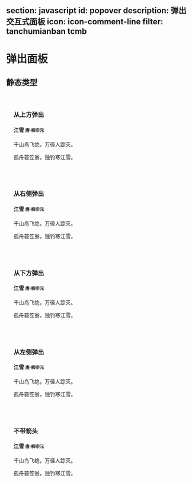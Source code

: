 ﻿section: javascript
id: popover
description: 弹出交互式面板
icon: icon-comment-line
filter: tanchumianban tcmb
---

# 弹出面板

<style>
.example-popover-static .popover
{
  position: relative;
  display: block;
  float: left;
  width: 260px;
  margin: 20px;
  z-index: 0;
}
</style>

## 静态类型

<div class="example example-popover-static clearfix">
  <div class="popover top">
    <div class="arrow"></div>
    <h3 class="popover-title">从上方弹出</h3>
    <div class="popover-content">
      <h4>江雪 <small>唐·柳宗元</small></h4>
      <p>千山鸟飞绝，万径人踪灭。</p>
      <p>孤舟蓑笠翁，独钓寒江雪。</p>
    </div>
  </div>
  <div class="popover right">
    <div class="arrow"></div>
    <h3 class="popover-title">从右侧弹出</h3>
    <div class="popover-content">
      <h4>江雪 <small>唐·柳宗元</small></h4>
      <p>千山鸟飞绝，万径人踪灭。</p>
      <p>孤舟蓑笠翁，独钓寒江雪。</p>
    </div>
  </div>
  <div class="popover bottom">
    <div class="arrow"></div>
    <h3 class="popover-title">从下方弹出</h3>
    <div class="popover-content">
      <h4>江雪 <small>唐·柳宗元</small></h4>
      <p>千山鸟飞绝，万径人踪灭。</p>
      <p>孤舟蓑笠翁，独钓寒江雪。</p>
    </div>
  </div>
  <div class="popover left">
    <div class="arrow"></div>
    <h3 class="popover-title">从左侧弹出</h3>
    <div class="popover-content">
      <h4>江雪 <small>唐·柳宗元</small></h4>
      <p>千山鸟飞绝，万径人踪灭。</p>
      <p>孤舟蓑笠翁，独钓寒江雪。</p>
    </div>
  </div>
  <div class="popover left">
    <h3 class="popover-title">不带箭头</h3>
    <div class="popover-content">
      <h4>江雪 <small>唐·柳宗元</small></h4>
      <p>千山鸟飞绝，万径人踪灭。</p>
      <p>孤舟蓑笠翁，独钓寒江雪。</p>
    </div>
  </div>
</div>

<template class="pre-scrollable linenums"/>

```html
<div class="popover top">
  <div class="arrow"></div>
  <h3 class="popover-title">从上方弹出</h3>
  <div class="popover-content">
    <h4>江雪 <small>唐·柳宗元</small></h4>
    <p>千山鸟飞绝，万径人踪灭。</p>
    <p>孤舟蓑笠翁，独钓寒江雪。</p>
  </div>
</div>
<div class="popover right">
  <div class="arrow"></div>
  <h3 class="popover-title">从右侧弹出</h3>
  <div class="popover-content">
    <h4>江雪 <small>唐·柳宗元</small></h4>
    <p>千山鸟飞绝，万径人踪灭。</p>
    <p>孤舟蓑笠翁，独钓寒江雪。</p>
  </div>
</div>
<div class="popover bottom">
  <div class="arrow"></div>
  <h3 class="popover-title">从下方弹出</h3>
  <div class="popover-content">
    <h4>江雪 <small>唐·柳宗元</small></h4>
    <p>千山鸟飞绝，万径人踪灭。</p>
    <p>孤舟蓑笠翁，独钓寒江雪。</p>
  </div>
</div>
<div class="popover left">
  <div class="arrow"></div>
  <h3 class="popover-title">从左侧弹出</h3>
  <div class="popover-content">
    <h4>江雪 <small>唐·柳宗元</small></h4>
    <p>千山鸟飞绝，万径人踪灭。</p>
    <p>孤舟蓑笠翁，独钓寒江雪。</p>
  </div>
</div>
<div class="popover left">
  <h3 class="popover-title">不带箭头</h3>
  <div class="popover-content">
    <h4>江雪 <small>唐·柳宗元</small></h4>
    <p>千山鸟飞绝，万径人踪灭。</p>
    <p>孤舟蓑笠翁，独钓寒江雪。</p>
  </div>
</div>
```

## 动态演示

<div class="example">
  <button class="btn btn-danger" data-toggle="popover" title="江雪" data-content="千山鸟飞绝，万径人踪灭。">显示/隐藏弹出面板</button>
</div>

```html
<button class="btn btn-danger" data-toggle="popover" title="江雪" data-content="千山鸟飞绝，万径人踪灭。">显示/隐藏弹出面板</button>
```

```javascript
$('[data-toggle="popover"]').popover();
```

### 在不同方向弹出

<div class="example text-center">
  <button type="button" class="btn" data-toggle="popover" data-placement="left" data-content="千山鸟飞绝，万径人踪灭。" title="江雪">从左侧弹出</button>
  <button type="button" class="btn" data-toggle="popover" data-placement="top" data-content="千山鸟飞绝，万径人踪灭。" title="江雪">从上方弹出</button>
  <button type="button" class="btn" data-toggle="popover" data-placement="bottom" data-content="千山鸟飞绝，万径人踪灭。" title="江雪">从下方弹出</button>
  <button type="button" class="btn" data-toggle="popover" data-placement="right" data-content="千山鸟飞绝，万径人踪灭。" title="江雪">从右侧弹出</button>
</div>

```html
<button type="button" class="btn" data-toggle="popover" data-placement="left" data-content="千山鸟飞绝，万径人踪灭。" title="江雪">从左侧弹出</button>
```

```html
<button type="button" class="btn" data-toggle="popover" data-placement="top" data-content="千山鸟飞绝，万径人踪灭。" title="江雪">从上方弹出</button>
```

```html
<button type="button" class="btn" data-toggle="popover" data-placement="bottom" data-content="千山鸟飞绝，万径人踪灭。" title="江雪">从下方弹出</button>
```

```html
<button type="button" class="btn" data-toggle="popover" data-placement="right" data-content="千山鸟飞绝，万径人踪灭。" title="江雪">从右侧弹出</button>
```

```javascript
$('[data-toggle="popover"]').popover();
```

## 用法

### 初始化

出于性能方面的考虑，工具提示和弹框组件的data属性api是选择性加入的，也就是说 **你必须自己初始化他们**。

 - `$().popover()`
 - `$().popover(options)`

参数 `options` 用于设置初始化选项，是可以选的。初始化选项也可以通过元素上的 `[data-*]` 属性来设置。

### 选项

可用的初始化选项如下：

<table class="table table-bordered table-striped">
  <thead>
    <tr>
      <th style="width: 100px;">名称</th>
      <th style="width: 100px;">类型</th>
      <th style="width: 50px;">默认值</th>
      <th>描述</th>
    </tr>
  </thead>
  <tbody>
    <tr>
      <td>`animation`</td>
      <td>`true`、`false`</td>
      <td>`true`</td>
      <td>是否应用淡入淡出动画。</td>
    </tr>
    <tr>
      <td>`container`</td>
      <td>字符串或 `false`</td>
      <td>`false`</td>
      <td>可以设置为一个 CSS 选择器字符串用于指定动态创建的弹出面板元素被添加到的父级容器元素，例如 `container: 'body'`。默认为 `false`，此时动态创建的弹出面板元素被添加到触发元素所在的父级元素。</td>
    </tr>
    <tr>
      <td>`content`</td>
      <td>字符串或函数</td>
      <td>`''`</td>
      <td>用设定弹出面板显示的内容，如果指定为函数，则应该在函数内返回用于内容的字符串。</td>
    </tr>
    <tr>
      <td>`delay`</td>
      <td>数字或对象</td>
      <td>`0`</td>
      <td>如果指定为数字，则在指定数值的毫秒数后再显示。如果指定为对象，则可以分别为显示或隐藏之前延迟的数值，例如：`delay: { show: 500, hide: 100 }`。</td>
    </tr>
    <tr>
      <td>`html`</td>
      <td>`true`、`false`</td>
      <td>`false`</td>
      <td>是否允许弹出面板内容包含 HTML 格式源码。如果设置为 false，则仅仅使用 jQuery 的 text() 方法来设置弹出面板内容。</td>
    </tr>
    <tr>
      <td>`placement`</td>
      <td>字符串或函数</td>
      <td>`'right'`</td>
      <td>设置弹出面板显示的位置，可选值有：`'top'`, `'bottom'`, `'left'`, `'right'`, `'auto'`。如果设置为 `'auto'`，则会自动决定位置。也可以指定为一个函数，来动态返回应该显示的位置。</td>
    </tr>
    <tr>
      <td>`selector`</td>
      <td>字符串或 `false`</td>
      <td>`false`</td>
      <td>如果指定了该选项，则会在代理元素来触发显示弹出面板，这样可以对于一些动态内容使用弹出面板。</td>
    </tr>
    <tr>
      <td>`template`</td>
      <td>字符串</td>
      <td>`'<div class="popover"><div class="arrow"></div><h3 class="popover-title"></h3><div class="popover-content"></div></div>'`</td>
      <td>HTML 模板字符串用来创建弹出面板显示内容元素。要求顶级元素必须有 `.popover` 类，弹出面板的内容会设置为 `.popover-content` 的内容，标题会设置为 `.popover-title` 的内容，`.arrow` 将作为箭头元素。</td>
    </tr>
    <tr>
      <td>`title`</td>
      <td>字符串或函数</td>
      <td>`''`</td>
      <td>用设定弹出面板显示的标题，如果指定为函数，则应该在函数内返回用于标题的字符串。</td>
    </tr>
    <tr>
      <td>`trigger`</td>
      <td>`string`</td>
      <td>`'click'`</td>
      <td>指定哪些事件会触发显示弹出面板，多个事件用空格隔开，可选值包括：`'click'`、`'hover'`、`'focus'`、`'manual'`。如果设定为 `'manual'` 则需要用户通过 JavaScript 手动显示或隐藏弹出面板。</td>
    </tr>
    <tr>
      <td>`tipClass`</td>
      <td>字符串</td>
      <td>`''`</td>
      <td>为动态生成的 `.popover` 元素添加额外的 CSS 类。</td>
    </tr>
    <tr>
      <td>`tipId`</td>
      <td>字符串</td>
      <td>`''`</td>
      <td>为动态生成的 `.popover` 元素设置 `[id]` 属性。</td>
    </tr>
  </tbody>
</table>

### 方法

#### <span class="code">$().popover('show')</span>

显示弹出框。

```
$('#myPopover').popover('show');
```

#### <span class="code">$().popover('hide')</span>

隐藏弹出框。

```
$('#myPopover').popover('hide');
```

#### <span class="code">$().popover('toggle')</span>

展示或隐藏弹出框。

```
$('#myPopover').popover('toggle');
```

#### <span class="code">$().popover('destroy')</span>

隐藏并销毁弹出框。

```
$('#myPopover').popover('destroy');
```

### 事件

当弹出面板显示或隐藏时会在触发元素上触发如下事件：

<table class="table table-bordered table-hover">
  <thead>
    <tr>
      <th style="width: 150px;">事件类型</th>
      <th>描述</th>
    </tr>
  </thead>
  <tbody>
    <tr>
      <td>`show.zui.popover`</td>
      <td>当 `show`方法被调用之后，此事件将被立即触发。</td>
    </tr>
    <tr>
      <td>`shown.zui.popover`</td>
      <td>当弹出框展示到用户面前之后（同时CSS过渡效果执行完之后）此事件被触发。</td>
    </tr>
    <tr>
      <td>`hide.zui.popover`</td>
      <td>当 `hide`方法被调用之后，此事件被触发。</td>
    </tr>
    <tr>
      <td>`hidden.zui.popover`</td>
      <td>当弹出框被隐藏之后（同时 CSS 过渡效果执行完之后），此事件被触发。</td>
    </tr>
  </tbody>
</table>

### 使用要点

*   弹出框依赖 [工具提示插件](#javascript/tooltips) ，因此需要先加载工具提示插件。
*   弹出框在按钮组和输入框组中使用时，需要额外的设置：当提示框与 `.btn-group` 或 `.input-group` 联合使用时，你需要指定 `container: 'body'`选项（见下面的文档）以避免不需要的副作用（例如，当弹出框显示之后，与其合作的页面元素可能变得更宽或是去圆角）。
*   在禁止使用的页面元素上使用弹出框时需要额外增加一个元素将其包裹起来：为了给 `disabled` 或 `.disabled` 元素添加弹出框时，将需要增加弹出框的页面元素包裹在一个 `<div>` 中，然后对这个 `<div>` 元素应用弹出框。

<script>
function afterPageLoad() {
    $('#pageContent [data-toggle="popover"]').popover();
}
</script>
